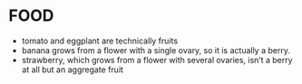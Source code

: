 # FOOD

* tomato and eggplant are technically fruits
* banana grows from a flower with a single ovary, so it is actually a berry.
* strawberry, which grows from a flower with several ovaries, isn’t a berry at all but an aggregate fruit
